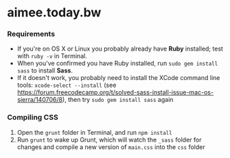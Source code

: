 # aimee.today.bw

### Requirements

* If you're on OS X or Linux you probably already have **Ruby** installed; test with `ruby -v` in Terminal.
* When you've confirmed you have Ruby installed, run `sudo gem install sass` to install **Sass**.
* If it doesn't work, you probably need to install the XCode command line tools: `xcode-select --install` (see https://forum.freecodecamp.org/t/solved-sass-install-issue-mac-os-sierra/140706/8), then try `sudo gem install sass` again

### Compiling CSS

1. Open the `grunt` folder in Terminal, and run `npm install`
2. Run `grunt` to wake up Grunt, which will watch the `_sass` folder for changes and compile a new version of `main.css` into the `css` folder
